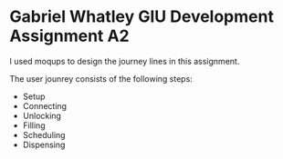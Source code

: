 # Gabriel Whatley GIU Development Assignment A2

I used moqups to design the journey lines in this assignment.

The user jounrey consists of the following steps:
- Setup
- Connecting
- Unlocking
- Filling
- Scheduling
- Dispensing
